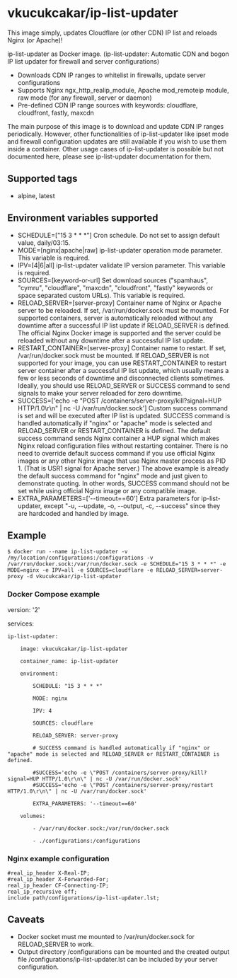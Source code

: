 # vkucukcakar/ip-list-updater

This image simply, updates Cloudflare (or other CDN) IP list and reloads Nginx (or Apache)!

ip-list-updater as Docker image. (ip-list-updater: Automatic CDN and bogon IP list updater for firewall and server configurations)

* Downloads CDN IP ranges to whitelist in firewalls, update server configurations
* Supports Nginx ngx_http_realip_module, Apache mod_remoteip module, raw mode (for any firewall, server or daemon)
* Pre-defined CDN IP range sources with keywords: cloudflare, cloudfront, fastly, maxcdn

The main purpose of this image is to download and update CDN IP ranges periodically. 
However, other functionalities of ip-list-updater like ipset mode and firewall configuration updates are still available if you wish to use them inside a container.
Other usage cases of ip-list-updater is possible but not documented here, please see ip-list-updater documentation for them.

## Supported tags

* alpine, latest

## Environment variables supported

* SCHEDULE=["15 3 * * *"]
	Cron schedule. Do not set to assign default value, daily/03:15.
* MODE=[nginx|apache|raw]
	ip-list-updater operation mode parameter. This variable is required.
* IPV=[4|6|all]
	ip-list-updater validate IP version parameter. This variable is required.
* SOURCES=[keyword-or-url]
	Set download sources ("spamhaus", "cymru", "cloudflare", "maxcdn", "cloudfront", "fastly" keywords or space separated custom URLs). This variable is required.
* RELOAD_SERVER=[server-proxy]
	Container name of Nginx or Apache server to be reloaded. If set, /var/run/docker.sock must be mounted.
	For supported containers, server is automatically reloaded without any downtime after a successful IP list update if RELOAD_SERVER is defined.
	The official Nginx Docker image is supported and the server could be reloaded without any downtime after a successful IP list update. 
* RESTART_CONTAINER=[server-proxy]
	Container name to restart. If set, /var/run/docker.sock must be mounted.
	If RELOAD_SERVER is not supported for your image, you can use RESTART_CONTAINER to restart server container after a successful IP list update, 
	which usually means a few or less seconds of downtime and disconnected clients sometimes.
	Ideally, you should use RELOAD_SERVER or SUCCESS command to send signals to make your server reloaded for zero downtime.
* SUCCESS=['echo -e \"POST /containers/server-proxy/kill?signal=HUP HTTP/1.0\r\n\" | nc -U /var/run/docker.sock']
	Custom success command is set and will be executed after IP list is updated. 
	SUCCESS command is handled automatically if "nginx" or "apache" mode is selected and RELOAD_SERVER or RESTART_CONTAINER is defined.
	The default success command sends Nginx container a HUP signal which makes Nginx reload configuration files without restarting container.
	There is no need to override default success command if you use official Nginx images or any other Nginx image that use Nginx master process as PID 1. 
	(That is USR1 signal for Apache server.) The above example is already the default success command for "nginx" mode and just given to demonstrate quoting.
	In other words, SUCCESS command should not be set while using official Nginx image or any compatible image.
* EXTRA_PARAMETERS=['--timeout==60']
	Extra parameters for ip-list-updater, except "-u, --update, -o, --output, -c, --success" since they are hardcoded and handled by image.

## Example

	$ docker run --name ip-list-updater -v /my/location/configurations:/configurations -v /var/run/docker.sock:/var/run/docker.sock -e SCHEDULE="15 3 * * *" -e MODE=nginx -e IPV=all -e SOURCES=cloudflare -e RELOAD_SERVER=server-proxy -d vkucukcakar/ip-list-updater

	
### Docker Compose example

version: '2'

services:

    ip-list-updater:

        image: vkucukcakar/ip-list-updater

        container_name: ip-list-updater

        environment:

            SCHEDULE: "15 3 * * *"

            MODE: nginx

            IPV: 4

            SOURCES: cloudflare

            RELOAD_SERVER: server-proxy

            # SUCCESS command is handled automatically if "nginx" or "apache" mode is selected and RELOAD_SERVER or RESTART_CONTAINER is defined. 
			
            #SUCCESS='echo -e \"POST /containers/server-proxy/kill?signal=HUP HTTP/1.0\r\n\" | nc -U /var/run/docker.sock'
            #SUCCESS='echo -e \"POST /containers/server-proxy/restart HTTP/1.0\r\n\" | nc -U /var/run/docker.sock'

            EXTRA_PARAMETERS: '--timeout==60'

        volumes:

            - /var/run/docker.sock:/var/run/docker.sock

            - ./configurations:/configurations


### Nginx example configuration

	#real_ip_header X-Real-IP;
	#real_ip_header X-Forwarded-For;
	real_ip_header CF-Connecting-IP;
	real_ip_recursive off;
	include path/configurations/ip-list-updater.lst;
	
	
## Caveats

* Docker socket must me mounted to /var/run/docker.sock for RELOAD_SERVER to work.
* Output directory /configurations can be mounted and the created output file /configurations/ip-list-updater.lst can be included by your server configuration.
